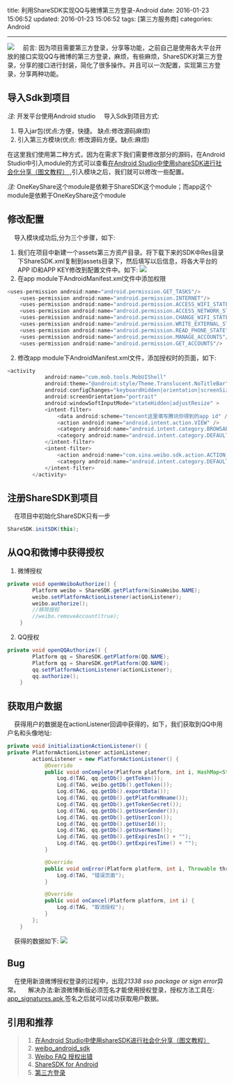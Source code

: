 title: 利用ShareSDK实现QQ与微博第三方登录-Android
date: 2016-01-23 15:06:52
updated: 2016-01-23 15:06:52
tags: [第三方服务商]
categories: Android

---
![](http://7xk0q3.com1.z0.glb.clouddn.com/QQ%E6%88%AA%E5%9B%BEsharesdk%E7%99%BB%E5%BD%95.png)
&nbsp;&nbsp;&nbsp;&nbsp;前言: 因为项目需要第三方登录，分享等功能，之前自己是使用各大平台开放的接口实现QQ与微博的第三方登录，麻烦，有些麻烦，ShareSDK对第三方登录，分享的接口进行封装，简化了很多操作。并且可以一次配置，实现第三方登录，分享两种功能。
<!--more-->
## 导入Sdk到项目
*注:* 开发平台使用Android studio
&nbsp;&nbsp;&nbsp;&nbsp;导入Sdk到项目方式:
1. 导入jar包(优点:方便，快捷。 缺点:修改源码麻烦)
2. 引入第三方模块(优点: 修改源码方便。缺点:麻烦)

在这里我们使用第二种方式，因为在需求下我们需要修改部分的源码，在Android Studio中引入module的方式可以查看[在Android Studio中使用shareSDK进行社会化分享（图文教程）
](http://www.cnblogs.com/smyhvae/p/4585340.html),引入模块之后，我们就可以修改一些配置。

*注:* OneKeyShare这个module是依赖于ShareSDK这个module；而app这个module是依赖于OneKeyShare这个module

## 修改配置
&nbsp;&nbsp;&nbsp;&nbsp;导入模块成功后,分为三个步骤，如下:
1. 我们在项目中新建一个assets第三方资产目录。将下载下来的SDK中Res目录下ShareSDK.xml复制到assets目录下，然后填写以后信息，将各大平台的APP ID和APP KEY修改到配置文件中。如下:
![](http://7xk0q3.com1.z0.glb.clouddn.com/QQ%E6%88%AA%E5%9B%BEshareSDK.png)
2. 在app module下AndroidManifest.xml文件中添加权限

```Java
<uses-permission android:name="android.permission.GET_TASKS"/>
    <uses-permission android:name="android.permission.INTERNET"/>
    <uses-permission android:name="android.permission.ACCESS_WIFI_STATE"/>
    <uses-permission android:name="android.permission.ACCESS_NETWORK_STATE"/>
    <uses-permission android:name="android.permission.CHANGE_WIFI_STATE"/>
    <uses-permission android:name="android.permission.WRITE_EXTERNAL_STORAGE"/>
    <uses-permission android:name="android.permission.READ_PHONE_STATE"/>
    <uses-permission android:name="android.permission.MANAGE_ACCOUNTS"/>
    <uses-permission android:name="android.permission.GET_ACCOUNTS"/>
```
2. 修改app module下AndroidManifest.xml文件，添加授权时的页面，如下:

```Java
<activity
            android:name="com.mob.tools.MobUIShell"
            android:theme="@android:style/Theme.Translucent.NoTitleBar"
            android:configChanges="keyboardHidden|orientation|screenSize"
            android:screenOrientation="portrait"
            android:windowSoftInputMode="stateHidden|adjustResize" >
            <intent-filter>
                <data android:scheme="tencent这里填写腾讯你得到的app id" />
                <action android:name="android.intent.action.VIEW" />
                <category android:name="android.intent.category.BROWSABLE" />
                <category android:name="android.intent.category.DEFAULT" />
            </intent-filter>
            <intent-filter>
                <action android:name="com.sina.weibo.sdk.action.ACTION_SDK_REQ_ACTIVITY" />
                <category android:name="android.intent.category.DEFAULT" />
            </intent-filter>
        </activity>
```

## 注册ShareSDK到项目
&nbsp;&nbsp;&nbsp;&nbsp;在项目中初始化ShareSDK只有一步
```Java
ShareSDK.initSDK(this);
```
## 从QQ和微博中获得授权
1. 微博授权

```Java
private void openWeiboAuthorize() {
		Platform weibo = ShareSDK.getPlatform(SinaWeibo.NAME);
        weibo.setPlatformActionListener(actionListener);
        weibo.authorize();
        //移除授权
        //weibo.removeAccount(true);
    }
```
2. QQ授权

```Java
private void openQQAuthorize() {
  		Platform qq = ShareSDK.getPlatform(QQ.NAME);
        Platform qq = ShareSDK.getPlatform(QQ.NAME);
        qq.setPlatformActionListener(actionListener);
        qq.authorize();
    }
```

## 获取用户数据
&nbsp;&nbsp;&nbsp;&nbsp;获得用户的数据是在actionListener回调中获得的，如下，我们获取到QQ中用户名和头像地址:
```Java
private void initializationActionListener() {
private PlatformActionListener actionListener;
        actionListener = new PlatformActionListener() {
            @Override
            public void onComplete(Platform platform, int i, HashMap<String, Object> hashMap) {
                Log.d(TAG, qq.getDb().getToken());
                Log.d(TAG, weibo.getDb().getToken());
                Log.d(TAG, qq.getDb().exportData());
                Log.d(TAG, qq.getDb().getPlatformNname());
                Log.d(TAG, qq.getDb().getTokenSecret());
                Log.d(TAG, qq.getDb().getUserGender());
                Log.d(TAG, qq.getDb().getUserIcon());
                Log.d(TAG, qq.getDb().getUserId());
                Log.d(TAG, qq.getDb().getUserName());
                Log.d(TAG, qq.getDb().getExpiresIn() + "");
                Log.d(TAG, qq.getDb().getExpiresTime() + "");
            }

            @Override
            public void onError(Platform platform, int i, Throwable throwable) {
                Log.d(TAG, "错误页面");
            }

            @Override
            public void onCancel(Platform platform, int i) {
                Log.d(TAG, "取消授权");
            }
        };
    }
```
&nbsp;&nbsp;&nbsp;&nbsp;获得的数据如下:
![](http://7xk0q3.com1.z0.glb.clouddn.com/QQ%E6%88%AA%E5%9B%BEQQ%E7%94%A8%E6%88%B7%E4%BF%A1%E6%81%AF.png)
## Bug
&nbsp;&nbsp;&nbsp;&nbsp;在使用新浪微博授权登录的过程中，出现*21338 sso package or sign error*异常。
&nbsp;&nbsp;&nbsp;&nbsp;解决办法:新浪微博新版必须签名才能使用授权登录，授权方法工具在:
[app_signatures.apk](https://github.com/sinaweibosdk/weibo_android_sdk/blob/master/app_signatures.apk),签名之后就可以成功获取用户数据。
## 引用和推荐
> 1. [在Android Studio中使用shareSDK进行社会化分享（图文教程）
](http://www.cnblogs.com/smyhvae/p/4585340.html)
> 2. [weibo_android_sdk](https://github.com/mobileresearch/weibo_android_sdk)
> 3. [Weibo FAQ 授权出错](https://github.com/sinaweibosdk/weibo_ios_sdk/blob/master/FAQ.md)
> 4. [ShareSDK for Android](http://wiki.mob.com/android_%E5%BF%AB%E9%80%9F%E9%9B%86%E6%88%90%E6%8C%87%E5%8D%97/)
> 5. [第三方登录](http://wiki.mob.com/sharesdk-android-%E6%8E%88%E6%9D%83%E4%B8%8E%E5%8F%96%E6%B6%88%E6%8E%88%E6%9D%83/)

